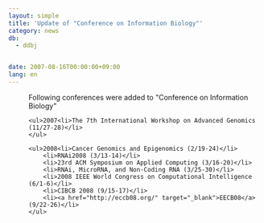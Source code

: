 ```yaml
---
layout: simple
title: 'Update of "Conference on Information Biology"'
category: news
db:
  - ddbj


date: 2007-08-16T00:00:00+09:00
lang: en
---
```


<dd>Following conferences were added to "Conference on Information Biology"
<dd>

    <ul>2007<li>The 7th International Workshop on Advanced Genomics (11/27-28)</li>
    </ul>

    <ul>2008<li>Cancer Genomics and Epigenomics (2/19-24)</li>
        <li>RNAi2008 (3/13-14)</li>
        <li>23rd ACM Symposium on Applied Computing (3/16-20)</li>
        <li>RNAi, MicroRNA, and Non-Coding RNA (3/25-30)</li>
        <li>2008 IEEE World Congress on Computational Intelligence (6/1-6)</li>
        <li>CIBCB 2008 (9/15-17)</li>
        <li><a href="http://eccb08.org/" target="_blank">EECB08</a> (9/22-26)</li>
    </ul>
</dd>
</dd>
